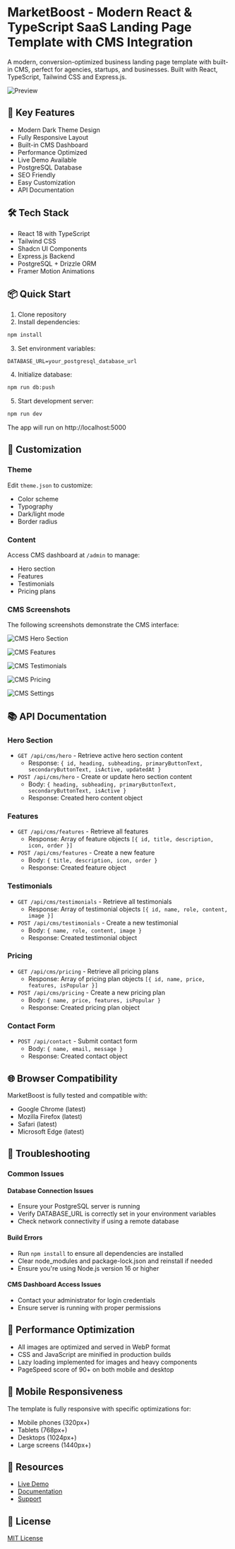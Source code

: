 # MarketBoost - Modern React & TypeScript SaaS Landing Page Template with CMS Integration

A modern, conversion-optimized business landing page template with built-in CMS, perfect for agencies, startups, and businesses. Built with React, TypeScript, Tailwind CSS and Express.js.

![Preview](preview.png)

## 🌟 Key Features

- Modern Dark Theme Design
- Fully Responsive Layout  
- Built-in CMS Dashboard
- Performance Optimized
- Live Demo Available
- PostgreSQL Database
- SEO Friendly
- Easy Customization
- API Documentation

## 🛠 Tech Stack

- React 18 with TypeScript
- Tailwind CSS
- Shadcn UI Components
- Express.js Backend
- PostgreSQL + Drizzle ORM
- Framer Motion Animations

## 📦 Quick Start

1. Clone repository
2. Install dependencies:
```bash
npm install
```

3. Set environment variables:
```env
DATABASE_URL=your_postgresql_database_url
```

4. Initialize database:
```bash
npm run db:push
```

5. Start development server:
```bash
npm run dev
```

The app will run on http://localhost:5000

## 🎨 Customization

### Theme
Edit `theme.json` to customize:
- Color scheme
- Typography
- Dark/light mode
- Border radius

### Content
Access CMS dashboard at `/admin` to manage:
- Hero section
- Features
- Testimonials  
- Pricing plans

### CMS Screenshots
The following screenshots demonstrate the CMS interface:

![CMS Hero Section](cms-hero.png)

![CMS Features](cms-features.png)

![CMS Testimonials](cms-testimonials.png)

![CMS Pricing](cms-pricing.png)

![CMS Settings](cms-settings.png)

## 📚 API Documentation

### Hero Section
- `GET /api/cms/hero` - Retrieve active hero section content
  - Response: `{ id, heading, subheading, primaryButtonText, secondaryButtonText, isActive, updatedAt }`
- `POST /api/cms/hero` - Create or update hero section content
  - Body: `{ heading, subheading, primaryButtonText, secondaryButtonText, isActive }`
  - Response: Created hero content object

### Features  
- `GET /api/cms/features` - Retrieve all features
  - Response: Array of feature objects `[{ id, title, description, icon, order }]`
- `POST /api/cms/features` - Create a new feature
  - Body: `{ title, description, icon, order }`
  - Response: Created feature object

### Testimonials
- `GET /api/cms/testimonials` - Retrieve all testimonials
  - Response: Array of testimonial objects `[{ id, name, role, content, image }]`
- `POST /api/cms/testimonials` - Create a new testimonial
  - Body: `{ name, role, content, image }`
  - Response: Created testimonial object

### Pricing
- `GET /api/cms/pricing` - Retrieve all pricing plans
  - Response: Array of pricing plan objects `[{ id, name, price, features, isPopular }]`
- `POST /api/cms/pricing` - Create a new pricing plan
  - Body: `{ name, price, features, isPopular }`
  - Response: Created pricing plan object

### Contact Form
- `POST /api/contact` - Submit contact form
  - Body: `{ name, email, message }`
  - Response: Created contact object

## 🌐 Browser Compatibility

MarketBoost is fully tested and compatible with:
- Google Chrome (latest)
- Mozilla Firefox (latest)
- Safari (latest)
- Microsoft Edge (latest)

## 🔧 Troubleshooting

### Common Issues

#### Database Connection Issues
- Ensure your PostgreSQL server is running
- Verify DATABASE_URL is correctly set in your environment variables
- Check network connectivity if using a remote database

#### Build Errors
- Run `npm install` to ensure all dependencies are installed
- Clear node_modules and package-lock.json and reinstall if needed
- Ensure you're using Node.js version 16 or higher

#### CMS Dashboard Access Issues
- Contact your administrator for login credentials
- Ensure server is running with proper permissions

## 🔄 Performance Optimization

- All images are optimized and served in WebP format
- CSS and JavaScript are minified in production builds
- Lazy loading implemented for images and heavy components
- PageSpeed score of 90+ on both mobile and desktop

## 📱 Mobile Responsiveness

The template is fully responsive with specific optimizations for:
- Mobile phones (320px+)
- Tablets (768px+)
- Desktops (1024px+)
- Large screens (1440px+)

## 🔗 Resources

- [Live Demo](https://marketboost-demo.vercel.app/)
- [Documentation](https://marketboost-demo.vercel.app/docs)
- [Support](https://saweria.co/ridwangatro21)

## 📄 License

[MIT License](LICENSE)